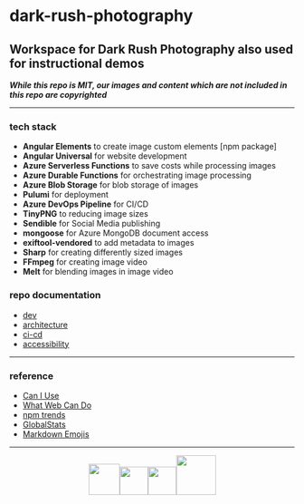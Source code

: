 # dark-rush-photography

## Workspace for Dark Rush Photography also used for instructional demos

**_While this repo is MIT, our images and content which are not included in this repo are copyrighted_**

---

### tech stack

- **Angular Elements** to create image custom elements [npm package]
- **Angular Universal** for website development
- **Azure Serverless Functions** to save costs while processing images
- **Azure Durable Functions** for orchestrating image processing
- **Azure Blob Storage** for blob storage of images
- **Pulumi** for deployment
- **Azure DevOps Pipeline** for CI/CD
- **TinyPNG** to reducing image sizes
- **Sendible** for Social Media publishing
- **mongoose** for Azure MongoDB document access
- **exiftool-vendored** to add metadata to images
- **Sharp** for creating differently sized images
- **FFmpeg** for creating image video
- **Melt** for blending images in image video

### repo documentation

- [dev](https://github.com/milanpollock/dark-rush-photography/blob/master/tools/markdown/dev.md)
- [architecture](https://github.com/milanpollock/dark-rush-photography/blob/master/tools/markdown/architecture.md)
- [ci-cd](https://github.com/milanpollock/dark-rush-photography/blob/master/tools/markdown/cicd.md)
- [accessibility](https://github.com/milanpollock/dark-rush-photography/blob/master/tools/markdown/a11y.md)

---

### reference

- [Can I Use](https://caniuse.com/)
- [What Web Can Do](https://whatwebcando.today/)
- [npm trends](https://www.npmtrends.com/)
- [GlobalStats](https://gs.statcounter.com/)
- [Markdown Emojis](https://github.com/ikatyang/emoji-cheat-sheet/blob/master/README.md)

---

<!-- markdownlint-disable -->

<div style="display: flex; justify-content: center;align-items:baseline;">
   <a href="https://nx.dev">
      <img src="https://raw.githubusercontent.com/nrwl/nx/master/images/nx-logo.png" width="55" style="margin-bottom: 5px;">
   </a>

   <a href="https://angular.io/">
      <img src="https://angular.io/assets/images/logos/angular/angular.svg" width="50">
   </a>

   <a href="https://www.sendible.com/">
      <img src="https://f.hubspotusercontent30.net/hubfs/2235233/raw_assets/public/sendible-theme-2020/images/favicon/favicon@512w.png" width="50">
   </a>

   <a href="https://www.pulumi.com/">
      <img src="https://www.pulumi.com/images/mascot/pulumipus.svg" width="70">
   </a>
</div>

<!-- markdownlint-restore -->

